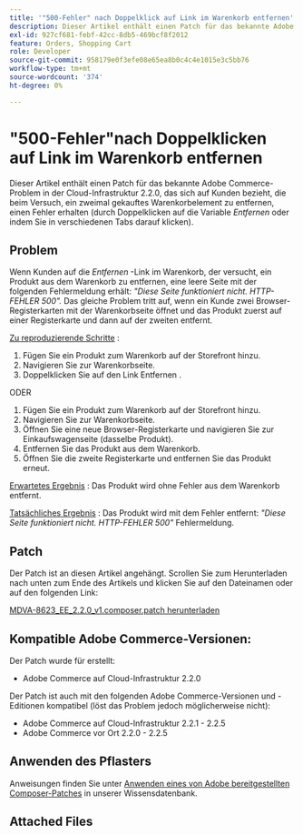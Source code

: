```yaml
---
title: '"500-Fehler" nach Doppelklick auf Link im Warenkorb entfernen'
description: Dieser Artikel enthält einen Patch für das bekannte Adobe Commerce-Problem in der Cloud-Infrastruktur 2.2.0, das darauf zurückzuführen ist, dass Kunden beim Versuch, ein zweimal gekauftes Warenkorbelement zu entfernen, einen Fehler erhalten (durch Doppelklicken auf den Link *Entfernen* oder durch Klicken auf das Element auf verschiedenen Registerkarten).
exl-id: 927cf681-febf-42cc-8db5-469bcf8f2012
feature: Orders, Shopping Cart
role: Developer
source-git-commit: 958179e0f3efe08e65ea8b0c4c4e1015e3c5bb76
workflow-type: tm+mt
source-wordcount: '374'
ht-degree: 0%

---
```


# &quot;500-Fehler&quot;nach Doppelklicken auf Link im Warenkorb entfernen

Dieser Artikel enthält einen Patch für das bekannte Adobe Commerce-Problem in der Cloud-Infrastruktur 2.2.0, das sich auf Kunden bezieht, die beim Versuch, ein zweimal gekauftes Warenkorbelement zu entfernen, einen Fehler erhalten (durch Doppelklicken auf die Variable *Entfernen* oder indem Sie in verschiedenen Tabs darauf klicken).

## Problem

Wenn Kunden auf die *Entfernen* -Link im Warenkorb, der versucht, ein Produkt aus dem Warenkorb zu entfernen, eine leere Seite mit der folgenden Fehlermeldung erhält: *&quot;Diese Seite funktioniert nicht. HTTP-FEHLER 500&quot;.* Das gleiche Problem tritt auf, wenn ein Kunde zwei Browser-Registerkarten mit der Warenkorbseite öffnet und das Produkt zuerst auf einer Registerkarte und dann auf der zweiten entfernt.

<u>Zu reproduzierende Schritte</u> :

1. Fügen Sie ein Produkt zum Warenkorb auf der Storefront hinzu.
1. Navigieren Sie zur Warenkorbseite.
1. Doppelklicken Sie auf den Link Entfernen .

ODER

1. Fügen Sie ein Produkt zum Warenkorb auf der Storefront hinzu.
1. Navigieren Sie zur Warenkorbseite.
1. Öffnen Sie eine neue Browser-Registerkarte und navigieren Sie zur Einkaufswagenseite (dasselbe Produkt).
1. Entfernen Sie das Produkt aus dem Warenkorb.
1. Öffnen Sie die zweite Registerkarte und entfernen Sie das Produkt erneut.

<u>Erwartetes Ergebnis</u> : Das Produkt wird ohne Fehler aus dem Warenkorb entfernt.

<u>Tatsächliches Ergebnis</u> : Das Produkt wird mit dem Fehler entfernt: *&quot;Diese Seite funktioniert nicht. HTTP-FEHLER 500&quot;* Fehlermeldung.

## Patch

Der Patch ist an diesen Artikel angehängt. Scrollen Sie zum Herunterladen nach unten zum Ende des Artikels und klicken Sie auf den Dateinamen oder auf den folgenden Link:

[MDVA-8623\_EE\_2.2.0\_v1.composer.patch herunterladen](assets/MDVA-8623_EE_2.2.0_v1.composer.patch.zip)

## Kompatible Adobe Commerce-Versionen:

Der Patch wurde für erstellt:

* Adobe Commerce auf Cloud-Infrastruktur 2.2.0

Der Patch ist auch mit den folgenden Adobe Commerce-Versionen und -Editionen kompatibel (löst das Problem jedoch möglicherweise nicht):

* Adobe Commerce auf Cloud-Infrastruktur 2.2.1 - 2.2.5
* Adobe Commerce vor Ort 2.2.0 - 2.2.5

## Anwenden des Pflasters

Anweisungen finden Sie unter [Anwenden eines von Adobe bereitgestellten Composer-Patches](/help/how-to/general/how-to-apply-a-composer-patch-provided-by-magento.md) in unserer Wissensdatenbank.

## Attached Files
